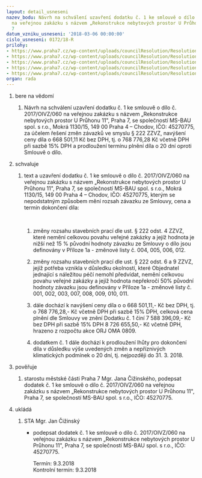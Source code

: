 ```yaml
---
layout: detail_usneseni
nazev_bodu: Návrh na schválení uzavření dodatku č. 1 ke smlouvě o dílo č. 2017/OIVZ/060
  na veřejnou zakázku s názvem „Rekonstrukce nebytových prostor U Průhonu 11", Praha
  7
datum_vzniku_usneseni: '2018-03-06 00:00:00'
cislo_usneseni: 0172/18-R
prilohy:
- https://www.praha7.cz/wp-content/uploads/councilResolution/Resolutions/27373/export/1Duvodovazprava~331780.doc
- https://www.praha7.cz/wp-content/uploads/councilResolution/Resolutions/27373/export/3Smlouvaodilo_puvodni~331778.docx
- https://www.praha7.cz/wp-content/uploads/councilResolution/Resolutions/27373/export/7VypiszOR~331774.pdf
- https://www.praha7.cz/wp-content/uploads/councilResolution/Resolutions/27373/export/8UdajezregistruplatcuDPH~331773.pdf
- https://www.praha7.cz/wp-content/uploads/councilResolution/Resolutions/27373/export/export~332198.pdf
organ: rada
---
```

<ol id="urzList" class="urzList_view"><li id="" class="urzClass1"><span name="1">bere na vědomí</span><ol id="" class="urzOlClass"><li style="text-align: left;" id="" class="urzClass2"><span><p>Návrh na schválení uzavření dodatku č. 1 ke smlouvě o dílo č. 2017/OIVZ/060 na veřejnou zakázku s názvem „Rekonstrukce nebytových prostor U Průhonu 11", Praha 7, se společností MS-BAU spol. s r.o., Mokrá 1130/15, 149 00 Praha 4 – Chodov, IČO: 45270775, za účelem řešení změn závazků ve smyslu § 222 ZZVZ, navýšení ceny díla o 668 501,11 Kč bez DPH, tj. o 768 776,28 Kč včetně DPH při sazbě 15% DPH a prodloužení termínu plnění díla o 20 dní oproti Smlouvě o dílo. <br></p></span></li></ol></li><li id="" class="urzClass1"><span name="24">schvaluje</span><ol class="urzOlClass"><li style="text-align: left;" id="" class="urzClass2"><span><p>text a uzavření dodatku č. 1 ke smlouvě o dílo č. 2017/OIVZ/060 na veřejnou zakázku s názvem „Rekonstrukce nebytových prostor U Průhonu 11", Praha 7, se společností MS-BAU spol. s r.o., Mokrá 1130/15, 149 00 Praha 4 – Chodov, IČO: 45270775, kterým se nepodstatným způsobem mění rozsah závazku ze Smlouvy, cena a termín dokončení díla:</p><p>&nbsp; <br></p></span><ol id="" class="urzUlClass"><li class="urzClass3" id="" style="text-align: left;"><span><p>změny rozsahu stavebních prací dle ust. § 222 odst. 4 ZZVZ, které nemění celkovou povahu veřejné zakázky a jejíž hodnota je nižší než 15 % původní hodnoty závazku ze Smlouvy o dílo jsou definovány v Příloze 1a - změnové listy č. 004, 005, 006, 012.<br></p></span></li><li style="text-align: left;" id="" class="urzClass3"><span><p>změny rozsahu stavebních prací dle ust. § 222 odst. 6 a 9 ZZVZ, jejíž potřeba vznikla v důsledku okolností, které Objednatel jednající s náležitou péčí nemohl předvídat, nemění celkovou povahu veřejné zakázky a jejíž hodnota nepřekročí 50% původní hodnoty závazku jsou definovány v Příloze 1a - změnové listy č. 001, 002, 003, 007, 008, 009, 010, 011.<br></p></span></li><li style="text-align: left;" id="" class="urzClass3"><span><p>dále dochází k navýšení ceny díla o o 668 501,11,- Kč bez DPH, tj. o 768 776,28,- Kč včetně DPH při sazbě 15% DPH, celková cena plnění dle Smlouvy ve znění Dodatku č. 1 činí&nbsp;7 588 396,09,- Kč bez DPH při sazbě 15% DPH 8 726 655,50,- Kč včetně DPH, hrazeno z rozpočtu akce ORJ OMA 0809.</p></span></li><li class="urzClass3" id="" style="text-align: left;"><span><p>dodatkem č. 1 dále dochází k prodloužení lhůty pro dokončení díla v důsledku výše uvedených změn a nepříznivých klimatických podmínek o 20 dní, tj. nejpozději do 31. 3. 2018. <br></p></span></li></ol></li></ol></li><li id="" class="urzClass1"><span name="16">pověřuje</span><ol class="urzOlClass decimal "><li style="text-align: left;" id="" class="urzClass2"><span><p>starostu městské části Praha 7&nbsp;Mgr. Jana Čižinského, podepsat dodatek č. 1 ke smlouvě o dílo č. 2017/OIVZ/060 na veřejnou zakázku s názvem „Rekonstrukce nebytových prostor U Průhonu 11", Praha 7, se společností MS-BAU spol. s r.o., IČO: 45270775.<br></p></span></li></ol></li><li class="urzClass1" id="urzUkoly"><span name="1">ukládá</span><ol class="urzOlClass"><li class="urzClass2"><span><p>STA Mgr. Jan Čižinský</p></span><ul class="urzUlClass"><li class="urzClass3"><span><p>podepsat dodatek č. 1 ke smlouvě o dílo č. 2017/OIVZ/060 na veřejnou zakázku s názvem „Rekonstrukce nebytových prostor U Průhonu 11", Praha 7, se společností MS-BAU spol. s r.o., IČO: 45270775.</p></span><span class="urzUkolTermin">  Termín:&nbsp;9.3.2018</span><div class="urzUkolTermin">  Kontrolní termín:&nbsp;9.3.2018</div></li></ul></li></ol></li></ol>